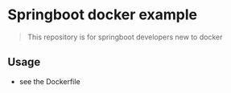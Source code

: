 # Springboot docker example

> This repository is for springboot developers new to docker

## Usage

- see the Dockerfile